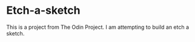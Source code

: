 # Etch-a-sketch

This is a project from The Odin Project. I am attempting to build an etch a sketch.